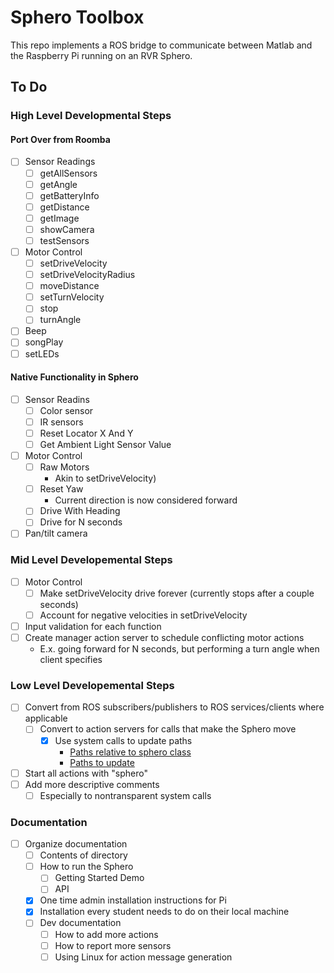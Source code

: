 # Sphero Toolbox
This repo implements a ROS bridge to communicate between Matlab and the Raspberry Pi running on an RVR Sphero.

## To Do
### High Level Developmental Steps
#### Port Over from Roomba
- [ ] Sensor Readings
    - [ ] getAllSensors
    - [ ] getAngle
    - [ ] getBatteryInfo
    - [ ] getDistance	
    - [ ] getImage
    - [ ] showCamera
    - [ ] testSensors
- [ ] Motor Control
    - [ ] setDriveVelocity
    - [ ] setDriveVelocityRadius
    - [ ] moveDistance
    - [ ] setTurnVelocity
    - [ ] stop
    - [ ] turnAngle
- [ ] Beep
- [ ] songPlay
- [ ] setLEDs
#### Native Functionality in Sphero
- [ ] Sensor Readins
    - [ ] Color sensor
    - [ ] IR sensors
    - [ ] Reset Locator X And Y
    - [ ] Get Ambient Light Sensor Value
- [ ] Motor Control
    - [ ] Raw Motors
        * Akin to setDriveVelocity)
    - [ ] Reset Yaw
        * Current direction is now considered forward
    - [ ] Drive With Heading
    - [ ] Drive for N seconds
- [ ] Pan/tilt camera
### Mid Level Developemental Steps
- [ ] Motor Control
    - [ ] Make setDriveVelocity drive forever (currently stops after a couple seconds)
    - [ ] Account for negative velocities in setDriveVelocity
- [ ] Input validation for each function
- [ ] Create manager action server to schedule conflicting motor actions
    * E.x. going forward for N seconds, but performing a turn angle when client specifies
### Low Level Developemental Steps
- [ ] Convert from ROS subscribers/publishers to ROS services/clients where applicable
    - [ ] Convert to action servers for calls that make the Sphero move
        - [x] Use system calls to update paths
            * [Paths relative to sphero class](https://www.mathworks.com/matlabcentral/answers/250997-how-to-use-relative-path-to-use-matlab-file-in-another-computer)
            * [Paths to update](https://www.mathworks.com/help/ros/ug/ros-custom-message-support.html)
- [ ] Start all actions with "sphero"
- [ ] Add more descriptive comments
    - [ ] Especially to nontransparent system calls
### Documentation
- [ ] Organize documentation
    - [ ] Contents of directory
    - [ ] How to run the Sphero
        - [ ] Getting Started Demo
        - [ ] API
    - [x] One time admin installation instructions for Pi
    - [x] Installation every student needs to do on their local machine
    - [ ] Dev documentation
        - [ ] How to add more actions
        - [ ] How to report more sensors
        - [ ] Using Linux for action message generation
